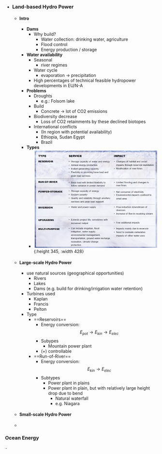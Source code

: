 - ### Land-based Hydro Power
	- #### Intro
		- **Dams**
			- Why build?
				- Water collection: drinking water, agriculture
				- Flood control
				- Energy production / storage
		- **Water availability**
			- Seasonal
				- river regimes
			- Water cycle
				- evaporation -> precipitation
			- High percentages of technical feasible hydropower developments in EU/N-A
		- **Problems**
			- Droughts
				- e.g.: Folsom lake
			- Build
				- Concrete -> lot of CO2 emissions
			- Biodiversity decrease
				- Loss of CO2 retainments by these declined biotopes
			- International conflicts
				- (In region with potential availability)
				- Ethiopia, Sudan Egypt
				- Brazil
		- **Types**
			- ![image.png](../assets/image_1682175918053_0.png){:height 345, :width 428}
	- #### Large-scale Hydro Power
		- use natural sources (geographical opportunities)
			- Rivers
			- Lakes
			- Dams (e.g. build for drinking/irrigation water retention)
		- Turbines used
			- Kaplan
			- Francis
			- Pelton
		- Type
			- ==Reservoirs==
				- Energy conversion: $$E_{pot}\rightarrow E_{kin} \rightarrow E_{elec}$$
				- Subypes
					- Mountain power plant
				- (+) controllable
			- ==Run-of-River==
				- Energy conversion: $$E_{kin} \rightarrow E_{elec}$$
				- Subtypes
					- Power plant in plains
					- Power plant in plain, but with relatively large height drop due to bend
						- Natural waterfall
						- e.g. Niagara
	- #### Small-scale Hydro Power
	-
### Ocean Energy
	-